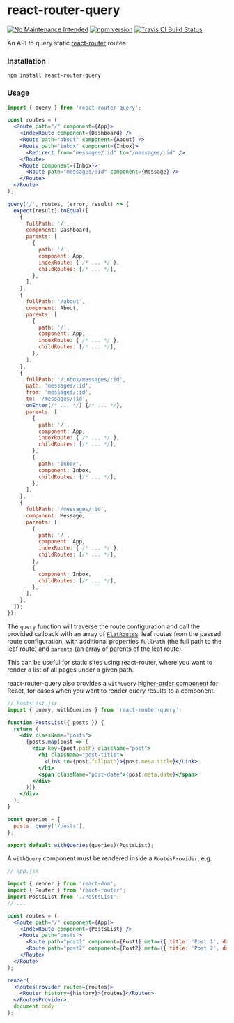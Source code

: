 # react-router-query

[![No Maintenance Intended](http://unmaintained.tech/badge.svg)](http://unmaintained.tech/)
[![npm version](https://img.shields.io/npm/v/react-router-query.svg)](https://www.npmjs.com/package/react-router-query)
[![Travis CI Build Status](https://travis-ci.org/elliottsj/react-router-query.svg?branch=master)](https://travis-ci.org/elliottsj/react-router-query)

An API to query static [react-router][] routes.

### Installation
```shell
npm install react-router-query
```

### Usage
```jsx
import { query } from 'react-router-query';

const routes = (
  <Route path="/" component={App}>
    <IndexRoute component={Dashboard} />
    <Route path="about" component={About} />
    <Route path="inbox" component={Inbox}>
      <Redirect from="messages/:id" to="/messages/:id" />
    </Route>
    <Route component={Inbox}>
      <Route path="messages/:id" component={Message} />
    </Route>
  </Route>
);

query('/', routes, (error, result) => {
  expect(result).toEqual([
    {
      fullPath: '/',
      component: Dashboard,
      parents: [
        {
          path: '/',
          component: App,
          indexRoute: { /* ... */ },
          childRoutes: [/* ... */],
        },
      ],
    },
    {
      fullPath: '/about',
      component: About,
      parents: [
        {
          path: '/',
          component: App,
          indexRoute: { /* ... */ },
          childRoutes: [/* ... */],
        },
      ],
    },
    {
      fullPath: '/inbox/messages/:id',
      path: 'messages/:id',
      from: 'messages/:id',
      to: '/messages/:id',
      onEnter(/* ... */) {/* ... */},
      parents: [
        {
          path: '/',
          component: App,
          indexRoute: { /* ... */ },
          childRoutes: [/* ... */],
        },
        {
          path: 'inbox',
          component: Inbox,
          childRoutes: [/* ... */],
        },
      ],
    },
    {
      fullPath: '/messages/:id',
      component: Message,
      parents: [
        {
          path: '/',
          component: App,
          indexRoute: { /* ... */ },
          childRoutes: [/* ... */],
        },
        {
          component: Inbox,
          childRoutes: [/* ... */],
        },
      ],
    },
  ]);
});
```

The `query` function will traverse the route configuration and call the provided callback with an array of [`FlatRoute`s](): leaf routes from the passed route configuration, with additional properties `fullPath` (the full path to the leaf route) and `parents` (an array of parents of the leaf route).

This can be useful for static sites using react-router, where you want to render a list of all pages under a given path.

react-router-query also provides a `withQuery` [higher-order component](https://gist.github.com/sebmarkbage/ef0bf1f338a7182b6775) for React, for cases when you want to render query results to a component.

```jsx
// PostsList.jsx
import { query, withQueries } from 'react-router-query';

function PostsList({ posts }) {
  return (
    <div className="posts">
      {posts.map(post => (
        <div key={post.path} className="post">
          <h1 className="post-title">
            <Link to={post.fullpath}>{post.meta.title}</Link>
          </h1>
          <span className="post-date">{post.meta.date}</span>
        </div>
      ))}
    </div>
  );
}

const queries = {
  posts: query('/posts'),
};

export default withQueries(queries)(PostsList);
```

A `withQuery` component must be rendered inside a `RoutesProvider`, e.g.
```jsx
// app.jsx

import { render } from 'react-dom';
import { Router } from 'react-router';
import PostsList from './PostsList';
// ...

const routes = (
  <Route path="/" component={App}>
    <IndexRoute component={PostsList} />
    <Route path="posts">
      <Route path="post1" component={Post1} meta={{ title: 'Post 1', date: '2016-08-19' }} />
      <Route path="post2" component={Post2} meta={{ title: 'Post 2', date: '2016-08-21' }} />
    </Route>
  </Route>
);

render(
  <RoutesProvider routes={routes}>
    <Router history={history}>{routes}</Router>
  </RoutesProvider>,
  document.body
);
```

[react-router]: https://github.com/reactjs/react-router
